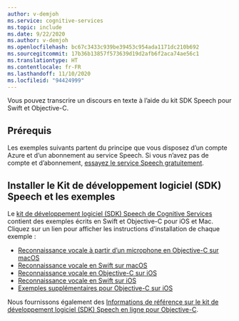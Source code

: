 ```yaml
---
author: v-demjoh
ms.service: cognitive-services
ms.topic: include
ms.date: 9/22/2020
ms.author: v-demjoh
ms.openlocfilehash: bc67c3433c939be39453c954ada1171dc210b692
ms.sourcegitcommit: 17b36b13857f573639d19d2afb6f2aca74ae56c1
ms.translationtype: HT
ms.contentlocale: fr-FR
ms.lasthandoff: 11/10/2020
ms.locfileid: "94424999"
---
```

Vous pouvez transcrire un discours en texte à l’aide du kit SDK Speech pour Swift et Objective-C.

## <a name="prerequisites"></a>Prérequis

Les exemples suivants partent du principe que vous disposez d’un compte Azure et d’un abonnement au service Speech. Si vous n’avez pas de compte et d’abonnement, [essayez le service Speech gratuitement](../../../overview.md#try-the-speech-service-for-free).

## <a name="install-speech-sdk-and-samples"></a>Installer le Kit de développement logiciel (SDK) Speech et les exemples

Le [kit de développement logiciel (SDK) Speech de Cognitive Services](https://github.com/Azure-Samples/cognitive-services-speech-sdk) contient des exemples écrits en Swift et Objective-C pour iOS et Mac. Cliquez sur un lien pour afficher les instructions d’installation de chaque exemple :

* [Reconnaissance vocale à partir d’un microphone en Objective-C sur macOS](https://github.com/Azure-Samples/cognitive-services-speech-sdk/tree/master/quickstart/objectivec/macos/from-microphone)
* [Reconnaissance vocale en Swift sur macOS](https://github.com/Azure-Samples/cognitive-services-speech-sdk/tree/master/quickstart/swift/macos/from-microphone)
* [Reconnaissance vocale en Objective-C sur iOS](https://github.com/Azure-Samples/cognitive-services-speech-sdk/tree/master/quickstart/objectivec/ios/from-microphone)
* [Reconnaissance vocale en Swift sur iOS](https://github.com/Azure-Samples/cognitive-services-speech-sdk/tree/master/quickstart/swift/ios/from-microphone)
* [Exemples supplémentaires pour Objective-C sur iOS](https://github.com/Azure-Samples/cognitive-services-speech-sdk/tree/master/samples/objective-c/ios)

Nous fournissons également des [Informations de référence sur le kit de développement logiciel (SDK) Speech en ligne pour Objective-C](/objectivec/cognitive-services/speech/).